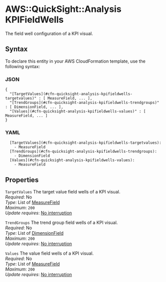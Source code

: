 # AWS::QuickSight::Analysis KPIFieldWells<a name="aws-properties-quicksight-analysis-kpifieldwells"></a>

The field well configuration of a KPI visual\.

## Syntax<a name="aws-properties-quicksight-analysis-kpifieldwells-syntax"></a>

To declare this entity in your AWS CloudFormation template, use the following syntax:

### JSON<a name="aws-properties-quicksight-analysis-kpifieldwells-syntax.json"></a>

```
{
  "[TargetValues](#cfn-quicksight-analysis-kpifieldwells-targetvalues)" : [ MeasureField, ... ],
  "[TrendGroups](#cfn-quicksight-analysis-kpifieldwells-trendgroups)" : [ DimensionField, ... ],
  "[Values](#cfn-quicksight-analysis-kpifieldwells-values)" : [ MeasureField, ... ]
}
```

### YAML<a name="aws-properties-quicksight-analysis-kpifieldwells-syntax.yaml"></a>

```
  [TargetValues](#cfn-quicksight-analysis-kpifieldwells-targetvalues): 
    - MeasureField
  [TrendGroups](#cfn-quicksight-analysis-kpifieldwells-trendgroups): 
    - DimensionField
  [Values](#cfn-quicksight-analysis-kpifieldwells-values): 
    - MeasureField
```

## Properties<a name="aws-properties-quicksight-analysis-kpifieldwells-properties"></a>

`TargetValues`  <a name="cfn-quicksight-analysis-kpifieldwells-targetvalues"></a>
The target value field wells of a KPI visual\.  
*Required*: No  
*Type*: List of [MeasureField](aws-properties-quicksight-analysis-measurefield.md)  
*Maximum*: `200`  
*Update requires*: [No interruption](https://docs.aws.amazon.com/AWSCloudFormation/latest/UserGuide/using-cfn-updating-stacks-update-behaviors.html#update-no-interrupt)

`TrendGroups`  <a name="cfn-quicksight-analysis-kpifieldwells-trendgroups"></a>
The trend group field wells of a KPI visual\.  
*Required*: No  
*Type*: List of [DimensionField](aws-properties-quicksight-analysis-dimensionfield.md)  
*Maximum*: `200`  
*Update requires*: [No interruption](https://docs.aws.amazon.com/AWSCloudFormation/latest/UserGuide/using-cfn-updating-stacks-update-behaviors.html#update-no-interrupt)

`Values`  <a name="cfn-quicksight-analysis-kpifieldwells-values"></a>
The value field wells of a KPI visual\.  
*Required*: No  
*Type*: List of [MeasureField](aws-properties-quicksight-analysis-measurefield.md)  
*Maximum*: `200`  
*Update requires*: [No interruption](https://docs.aws.amazon.com/AWSCloudFormation/latest/UserGuide/using-cfn-updating-stacks-update-behaviors.html#update-no-interrupt)